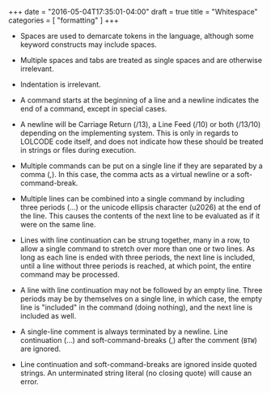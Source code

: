+++
date = "2016-05-04T17:35:01-04:00"
draft = true
title = "Whitespace"
categories = [
    "formatting"
]
+++

*   Spaces are used to demarcate tokens in the language, although some keyword constructs may include spaces.

*   Multiple spaces and tabs are treated as single spaces and are otherwise irrelevant.

*   Indentation is irrelevant.

*   A command starts at the beginning of a line and a newline indicates the end of a command, except in special cases.

*   A newline will be Carriage Return (/13), a Line Feed (/10) or both (/13/10) depending on the implementing system. This is only in regards to LOLCODE code itself, and does not indicate how these should be treated in strings or files during execution.

*   Multiple commands can be put on a single line if they are separated by a comma (,). In this case, the comma acts as a virtual newline or a soft-command-break.

*   Multiple lines can be combined into a single command by including three periods (...) or the unicode ellipsis character (u2026) at the end of the line. This causes the contents of the next line to be evaluated as if it were on the same line.

*   Lines with line continuation can be strung together, many in a row, to allow a single command to stretch over more than one or two lines. As long as each line is ended with three periods, the next line is included, until a line without three periods is reached, at which point, the entire command may be processed.

*   A line with line continuation may not be followed by an empty line. Three periods may be by themselves on a single line, in which case, the empty line is "included" in the command (doing nothing), and the next line is included as well.

*   A single-line comment is always terminated by a newline. Line continuation (...) and soft-command-breaks (,) after the comment (`BTW`) are ignored.

*   Line continuation and soft-command-breaks are ignored inside quoted strings. An unterminated string literal (no closing quote) will cause an error.